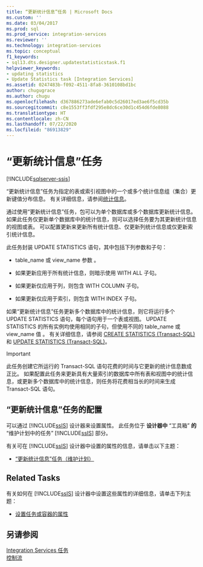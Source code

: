 ```yaml
---
title: “更新统计信息”任务 | Microsoft Docs
ms.custom: ''
ms.date: 03/04/2017
ms.prod: sql
ms.prod_service: integration-services
ms.reviewer: ''
ms.technology: integration-services
ms.topic: conceptual
f1_keywords:
- sql13.dts.designer.updatestatisticstask.f1
helpviewer_keywords:
- updating statistics
- Update Statistics task [Integration Services]
ms.assetid: 0247483b-f092-4511-8fa8-3610108bd1bc
author: chugugrace
ms.author: chugu
ms.openlocfilehash: d367886273ade6efab0c5d26017ed3ae6f5cd35b
ms.sourcegitcommit: c8e1553ff3fdf295e8dc6ce30d1c454d6fde8088
ms.translationtype: HT
ms.contentlocale: zh-CN
ms.lasthandoff: 07/22/2020
ms.locfileid: "86913829"
---
```

# <a name="update-statistics-task"></a>“更新统计信息”任务

[!INCLUDE[sqlserver-ssis](../../includes/applies-to-version/sqlserver-ssis.md)]


  “更新统计信息”任务为指定的表或索引视图中的一个或多个统计信息组（集合）更新键值分布信息。 有关详细信息，请参阅[统计信息](../../relational-databases/statistics/statistics.md)。  
  
 通过使用“更新统计信息”任务，包可以为单个数据库或多个数据库更新统计信息。 如果此任务仅更新单个数据库中的统计信息，则可以选择任务要为其更新统计信息的视图或表。 可以配置更新来更新所有统计信息、仅更新列统计信息或仅更新索引统计信息。  
  
 此任务封装 UPDATE STATISTICS 语句，其中包括下列参数和子句：  
  
-   table_name 或 view_name 参数   。  
  
-   如果更新应用于所有统计信息，则暗示使用 WITH ALL 子句。  
  
-   如果更新仅应用于列，则包含 WITH COLUMN 子句。  
  
-   如果更新仅应用于索引，则包含 WITH INDEX 子句。  
  
 如果“更新统计信息”任务更新多个数据库中的统计信息，则它将运行多个 UPDATE STATISTICS 语句，每个语句用于一个表或视图。 UPDATE STATISTICS 的所有实例均使用相同的子句，但使用不同的 table_name 或 view_name 值   。 有关详细信息，请参阅 [CREATE STATISTICS (Transact-SQL)](../../t-sql/statements/create-statistics-transact-sql.md) 和 [UPDATE STATISTICS (Transact-SQL)](../../t-sql/statements/update-statistics-transact-sql.md)。  
  
> [!IMPORTANT]  
>  此任务创建它所运行的 Transact-SQL 语句花费的时间与它更新的统计信息数成正比。 如果配置此任务来更新具有大量索引的数据库中所有表和视图中的统计信息，或更新多个数据库中的统计信息，则任务将花费相当长的时间来生成 Transact-SQL 语句。  
  
## <a name="configuration-of-the-update-statistics-task"></a>“更新统计信息”任务的配置  
 可以通过 [!INCLUDE[ssIS](../../includes/ssis-md.md)] 设计器来设置属性。 此任务位于 **设计器中** “工具箱” **的** “维护计划中的任务” [!INCLUDE[ssIS](../../includes/ssis-md.md)] 部分。  
  
 有关可在 [!INCLUDE[ssIS](../../includes/ssis-md.md)] 设计器中设置的属性的信息，请单击以下主题：  
  
-   [“更新统计信息”任务（维护计划）](../../relational-databases/maintenance-plans/update-statistics-task-maintenance-plan.md)  
  
## <a name="related-tasks"></a>Related Tasks  
 有关如何在 [!INCLUDE[ssIS](../../includes/ssis-md.md)] 设计器中设置这些属性的详细信息，请单击下列主题：  
  
-   [设置任务或容器的属性](https://msdn.microsoft.com/library/52d47ca4-fb8c-493d-8b2b-48bb269f859b)  
  
## <a name="see-also"></a>另请参阅  
 [Integration Services 任务](../../integration-services/control-flow/integration-services-tasks.md)   
 [控制流](../../integration-services/control-flow/control-flow.md)  
  
  
